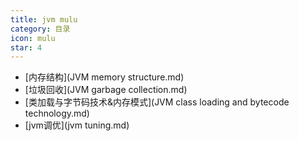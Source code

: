 ```yaml
---
title: jvm mulu
category: 目录
icon: mulu
star: 4
---
```


- [内存结构](JVM memory structure.md)
- [垃圾回收](JVM garbage collection.md)
- [类加载与字节码技术&内存模式](JVM class loading and bytecode technology.md)
- [jvm调优](jvm tuning.md)
